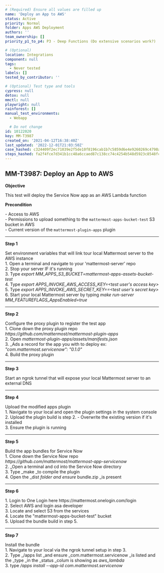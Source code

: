 ```yaml
---
# (Required) Ensure all values are filled up
name: 'Deploy an App to AWS'
status: Active
priority: Normal
folder: Apps AWS Deployment
authors: ''
team_ownership: []
priority_p1_to_p4: P3 - Deep Functions (Do extensive scenarios work?)

# (Optional)
location: Integrations
component: null
tags:
  - Never tested
labels: []
tested_by_contributor: ''

# (Optional) Test type and tools
cypress: null
detox: null
mmctl: null
playwright: null
rainforest: []
manual_test_environments:
  - Webapp

  # Do not change
id: 10122020
key: MM-T3987
created_on: '2021-04-12T16:38:40Z'
last_updated: '2022-12-01T21:03:50Z'
case_hashed: c324409f2ec71039e2f5de10f8196cab1b7c5859d6e4e9260269c4798ae82e44d0144115e5294bc7fc2a143ba51ad6b9
steps_hashed: fa2f4fce7d341b1cc48a6ccaed87c138cc74c4254b548d5923c8548fc07f5ed1b7ea99ca006854ecf88fd2ef02cb69ba
---
```


<!-- (Auto-generated) Based on frontmatter's "key" and "name" -->

## MM-T3987: Deploy an App to AWS

**Objective**

This test will deploy the Service Now app as an AWS Lambda function

**Precondition**

\- Access to AWS\
\- Permissions to upload something to the `mattermost-apps-bucket-test` S3 bucket in AWS\
\- Current version of the `mattermost-plugin-apps` plugin

---

**Step 1**

Set environment variables that will link tour local Mattermost server to the AWS instance\
1\. Open a terminal and navigate to your 'mattermost-server' repo\
2\. Stop your server IF it's running\
3\. Type _export MM\_APPS\_S3\_BUCKET=mattermost-apps-assets-bucket-test_\
4\. Type _export APPS\_INVOKE\_AWS\_ACCESS\_KEY=\<test user's access key>_\
5\. Type _export APPS\_INVOKE\_AWS\_SECRET\_KEY==\<test user's secret key>_\
6\. Start your local Mattermost server by typing _make run-server MM\_FEATUREFLAGS\_AppsEnabled=true_

---

**Step 2**

Configure the proxy plugin to register the test app\
1\. Clone down the proxy plugin repo _https\://github.com/mattermost/mattermost-plugin-apps_\
2\. Open _mattermost-plugin-apps/assets/manifests.json_\
3\. \_Ads a record for the app you with to deploy ex: _"com.mattermost.servicenow": "0.1.0"_\
4\. Build the proxy plugin

---

**Step 3**

Start an ngrok tunnel that will expose your local Mattermost server to an external DNS

---

**Step 4**

Upload the modified apps plugin\
1\. Navigate to your local and open the plugin settings in the system console\
2\. Upload the plugin build is step 2. - Overwrite the existing version if it's installed\
3\. Ensure the plugin is running

---

**Step 5**

Build the app bundles for Service Now\
1\. Clone down the Service Now repo _https\://github.com/mattermost/mattermost-app-servicenow_\
2\. \_Open a terminal and cd into the Service Now directory\
3\. Type \_make \_to compile the plugin\
4\. Open the \_dist _folder and ensure_ bundle.zip \_is present

---

**Step 6**

1\. Login to One Login here https\://mattermost.onelogin.com/login\
2\. Select AWS and login asa developer\
3\. Locate and select S3 from the services\
4\. Locate the "mattermost-apps-bucket-test" bucket\
5\. Upload the bundle build in step 5.

---

**Step 7**

Install the bundle\
1\. Navigate to your local via the ngrok tunnel setup in step 3.\
2\. Type \_/apps list \_and ensure \_com.mattermost.servicenow \_is listed and the \_type \_in the \_status \_colum is showing as _aws\_lambda_\
3\. type _/apps install --app-id com.mattermost.servicenow_
